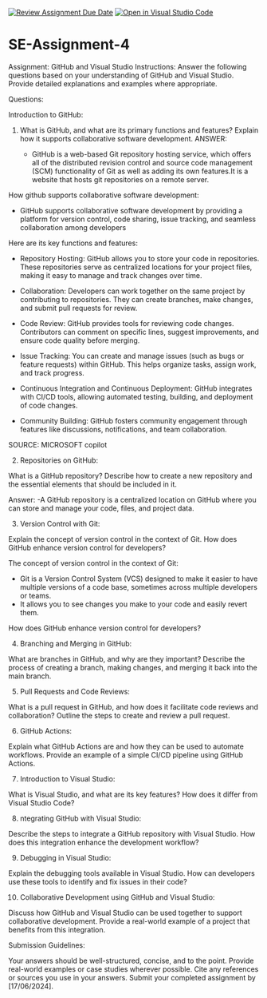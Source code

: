[![Review Assignment Due Date](https://classroom.github.com/assets/deadline-readme-button-22041afd0340ce965d47ae6ef1cefeee28c7c493a6346c4f15d667ab976d596c.svg)](https://classroom.github.com/a/GvXCZgfk)
[![Open in Visual Studio Code](https://classroom.github.com/assets/open-in-vscode-2e0aaae1b6195c2367325f4f02e2d04e9abb55f0b24a779b69b11b9e10269abc.svg)](https://classroom.github.com/online_ide?assignment_repo_id=15288813&assignment_repo_type=AssignmentRepo)
# SE-Assignment-4
Assignment: GitHub and Visual Studio
Instructions:
Answer the following questions based on your understanding of GitHub and Visual Studio. Provide detailed explanations and examples where appropriate.

Questions:

Introduction to GitHub:

1. What is GitHub, and what are its primary functions and features? Explain how it supports collaborative software development.
   ANSWER:
    
    - GitHub is a web-based Git repository hosting service, which offers all of the distributed revision control and source code management (SCM) functionality of Git as well as adding its own features.It is a website that hosts git repositories on a remote server.

 How github supports collaborative software development:

   - GitHub supports collaborative software development by providing a platform for version control, code sharing, issue tracking, and seamless collaboration among developers

  Here are its key functions and features:

   - Repository Hosting: GitHub allows you to store your code in repositories. These repositories serve as centralized locations for your project files, making it easy to manage and track changes over time.

   - Collaboration: Developers can work together on the same project by contributing to repositories. They can create branches, make changes, and submit pull requests for review.

   - Code Review: GitHub provides tools for reviewing code changes. Contributors can comment on specific lines, suggest improvements, and ensure code quality before merging.

   - Issue Tracking: You can create and manage issues (such as bugs or feature requests) within GitHub. This helps organize tasks, assign work, and track progress.

   - Continuous Integration  and Continuous Deployment: GitHub integrates with CI/CD tools, allowing automated testing, building, and deployment of code changes.

   - Community Building: GitHub fosters community engagement through features like discussions, notifications, and team collaboration.

SOURCE:
 MICROSOFT copilot


2. Repositories on GitHub:

What is a GitHub repository? Describe how to create a new repository and the essential elements that should be included in it.

  Answer: 
   -A GitHub repository is a centralized location on GitHub where you can store and manage your code, files, and project data.

3. Version Control with Git:

Explain the concept of version control in the context of Git. How does GitHub enhance version control for developers?

The concept of version control in the context of Git:

  - Git is a Version Control System (VCS) designed to make it easier to have multiple versions of a code base, sometimes across multiple developers or teams.
  - It allows you to see changes you make to your code and easily revert them. 
  

 How does GitHub enhance version control for developers?

  

4. Branching and Merging in GitHub:

What are branches in GitHub, and why are they important? Describe the process of creating a branch, making changes, and merging it back into the main branch.

5. Pull Requests and Code Reviews:

What is a pull request in GitHub, and how does it facilitate code reviews and collaboration? Outline the steps to create and review a pull request.

6. GitHub Actions:

Explain what GitHub Actions are and how they can be used to automate workflows. Provide an example of a simple CI/CD pipeline using GitHub Actions.

7. Introduction to Visual Studio:

What is Visual Studio, and what are its key features? How does it differ from Visual Studio Code?

8. ntegrating GitHub with Visual Studio:

Describe the steps to integrate a GitHub repository with Visual Studio. How does this integration enhance the development workflow?

9. Debugging in Visual Studio:

Explain the debugging tools available in Visual Studio. How can developers use these tools to identify and fix issues in their code?

10. Collaborative Development using GitHub and Visual Studio:

Discuss how GitHub and Visual Studio can be used together to support collaborative development. Provide a real-world example of a project that 
benefits from this integration.


Submission Guidelines:

Your answers should be well-structured, concise, and to the point.
Provide real-world examples or case studies wherever possible.
Cite any references or sources you use in your answers.
Submit your completed assignment by [17/06/2024].
